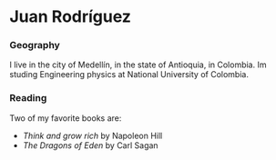 # Juan Rodríguez

### Geography

I live in the city of Medellín, in the state of Antioquia, in Colombia.
Im studing Engineering physics at National University of Colombia.

### Reading

Two of my favorite books are:

- *Think and grow rich* by Napoleon Hill
- *The Dragons of Eden* by Carl Sagan



